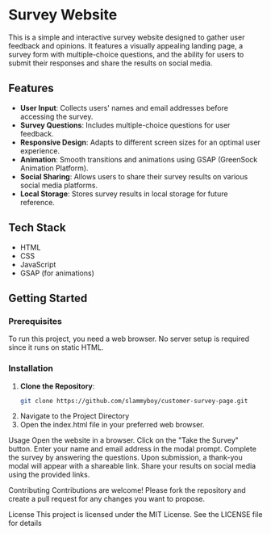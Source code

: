 # Survey Website

This is a simple and interactive survey website designed to gather user feedback and opinions. It features a visually appealing landing page, a survey form with multiple-choice questions, and the ability for users to submit their responses and share the results on social media.

## Features

- **User Input**: Collects users' names and email addresses before accessing the survey.
- **Survey Questions**: Includes multiple-choice questions for user feedback.
- **Responsive Design**: Adapts to different screen sizes for an optimal user experience.
- **Animation**: Smooth transitions and animations using GSAP (GreenSock Animation Platform).
- **Social Sharing**: Allows users to share their survey results on various social media platforms.
- **Local Storage**: Stores survey results in local storage for future reference.

## Tech Stack

- HTML
- CSS
- JavaScript
- GSAP (for animations)

## Getting Started

### Prerequisites

To run this project, you need a web browser. No server setup is required since it runs on static HTML.

### Installation

1. **Clone the Repository**:
   ```bash
   git clone https://github.com/slammyboy/customer-survey-page.git
2.  Navigate to the Project Directory
3.  Open the index.html file in your preferred web browser.


Usage
Open the website in a browser.
Click on the "Take the Survey" button.
Enter your name and email address in the modal prompt.
Complete the survey by answering the questions.
Upon submission, a thank-you modal will appear with a shareable link.
Share your results on social media using the provided links.


Contributing
Contributions are welcome! Please fork the repository and create a pull request for any changes you want to propose.

License
This project is licensed under the MIT License. See the LICENSE file for details
